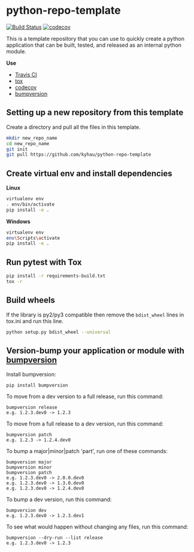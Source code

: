 # python-repo-template

[![Build Status](https://travis-ci.org/kyhau/python-repo-template.svg?branch=master)](https://travis-ci.org/kyhau/python-repo-template)
[![codecov](https://codecov.io/gh/kyhau/python-repo-template/branch/master/graph/badge.svg)](https://codecov.io/gh/kyhau/python-repo-template)

This is a template repository that you can use to quickly create a python application that can be built, tested, and
released as an internal python module.

**Use**

- [Travis CI](https://travis-ci.org/)
- [tox](https://tox.readthedocs.io/en/latest/)
- [codecov](https://codecov.io/) 
- [bumpversion](https://github.com/peritus/bumpversion)

## Setting up a new repository from this template

Create a directory and pull all the files in this template.

```bash
mkdir new_repo_name
cd new_repo_name
git init
git pull https://github.com/kyhau/python-repo-template
```

## Create virtual env and install dependencies 

**Linux**

```bash
virtualenv env
. env/bin/activate
pip install -e .
```

**Windows**
```bash
virtualenv env
env\Scripts\activate
pip install -e .
```

## Run pytest with Tox

```bash
pip install -r requirements-build.txt
tox -r
```

## Build wheels

If the library is py2/py3 compatible then remove the `bdist_wheel` lines in tox.ini and run this line.

```bash
python setup.py bdist_wheel --universal
```


## Version-bump your application or module with [bumpversion](https://github.com/peritus/bumpversion)

Install bumpversion:

    pip install bumpversion

To move from a dev version to a full release, run this command:

    bumpversion release
    e.g. 1.2.3.dev0 -> 1.2.3

To move from a full release to a dev version, run this command:

    bumpversion patch
    e.g. 1.2.3 -> 1.2.4.dev0

To bump a major|minor|patch 'part', run one of these commands:

    bumpversion major
    bumpversion minor
    bumpversion patch
    e.g. 1.2.3.dev0 -> 2.0.0.dev0
    e.g. 1.2.3.dev0 -> 1.3.0.dev0
    e.g. 1.2.3.dev0 -> 1.2.4.dev0

To bump a dev version, run this command:

    bumpversion dev
    e.g. 1.2.3.dev0 -> 1.2.3.dev1

To see what would happen without changing any files, run this command:

    bumpversion --dry-run --list release
    e.g. 1.2.3.dev0 -> 1.2.3
